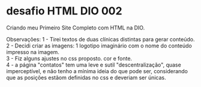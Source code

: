 # desafio HTML DIO 002
 Criando meu Primeiro Site Completo com HTML na DIO.

 Observações:
 1 - Tirei textos de duas clínicas distintas para gerar conteúdo.<br>
 2 - Decidi criar as imagens: 1 logotipo imaginário com o nome do conteúdo impresso na imagem.<br>
 3 - Fiz alguns ajustes no css proposto. cor e fonte.<br>
 4 - a página "contatos" tem uma leve e sutil "descentralização", quase imperceptível, e não tenho a mínima ideia do que pode ser, considerando que as posições estãom definidas no css e deveriam ser únicas.

